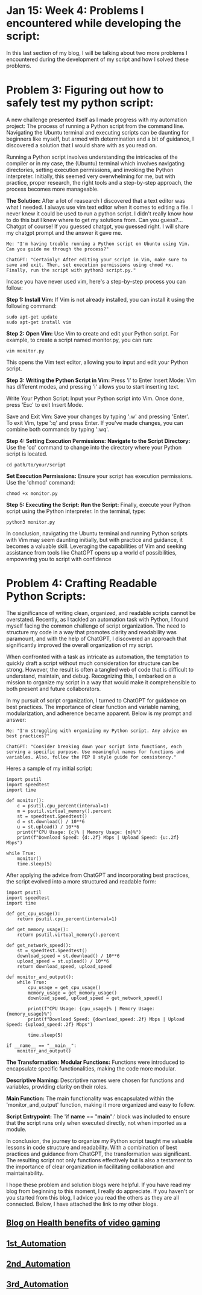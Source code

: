 # Jan 15: Week 4: Problems I encountered while developing the script:

In this last section of my blog, I will be talking about two more problems I encountered during the development of my script and how I solved these problems. 

# Problem 3: Figuring out how to safely test my python script:
A new challenge presented itself as I made progress with my automation project: The process of running a Python script from the command line. Navigating the Ubuntu terminal and executing scripts can be daunting for beginners like myself, but armed with determination and a bit of guidance, I discovered a solution that I would share with as you read on. 

Running a Python script involves understanding the intricacies of the compiler or in my case, the (Ubuntu) terminal which involves navigating directories, setting execution permissions, and invoking the Python interpreter. Initially, this seemed very overwhelming for me, but with practice, proper research, the right tools and a step-by-step approach, the process becomes more manageable.

**The Solution:** 
After a lot of reasearch I discovered that a text editor was what I needed. I always use vim text editor when it comes to editing a file. I never knew it could be used to run a python script. I didn't really know how to do this but I knew where to get my solutions from. Can you guess?... Chatgpt of course! If you guessed chatgpt, you guessed right. 
I will share my chatgpt prompt and the answer it gave me.

```
Me: "I'm having trouble running a Python script on Ubuntu using Vim. Can you guide me through the process?"

ChatGPT: "Certainly! After editing your script in Vim, make sure to save and exit. Then, set execution permissions using chmod +x. Finally, run the script with python3 script.py."
```

Incase you have never used vim, here's a step-by-step process you can follow:

**Step 1: Install Vim:**
If Vim is not already installed, you can install it using the following command:
```
sudo apt-get update
sudo apt-get install vim
```

**Step 2: Open Vim:**
Use Vim to create and edit your Python script. For example, to create a script named monitor.py, you can run:
```
vim monitor.py
```
This opens the Vim text editor, allowing you to input and edit your Python script.

**Step 3: Writing the Python Script in Vim:**
Press 'i' to Enter Insert Mode:
Vim has different modes, and pressing 'i' allows you to start inserting text.

Write Your Python Script:
Input your Python script into Vim. Once done, press 'Esc' to exit Insert Mode.

Save and Exit Vim:
Save your changes by typing ':w' and pressing 'Enter'. To exit Vim, type ':q' and press Enter. If you've made changes, you can combine both commands by typing ':wq'.

**Step 4: Setting Execution Permissions:**
**Navigate to the Script Directory:**
Use the 'cd' command to change into the directory where your Python script is located.
```
cd path/to/your/script
```

**Set Execution Permissions:**
Ensure your script has execution permissions. Use the 'chmod' command:
```
chmod +x monitor.py
```

**Step 5: Executing the Script:**
**Run the Script:** 
Finally, execute your Python script using the Python interpreter. In the terminal, type:
```
python3 monitor.py
```

In conclusion, navigating the Ubuntu terminal and running Python scripts with Vim may seem daunting initially, but with practice and guidance, it becomes a valuable skill. Leveraging the capabilities of Vim and seeking assistance from tools like ChatGPT opens up a world of possibilities, empowering you to script with confidence


# Problem 4: Crafting Readable Python Scripts:
The significance of writing clean, organized, and readable scripts cannot be overstated. Recently, as I tackled an automation task with Python, I found myself facing the common challenge of script organization. The need to structure my code in a way that promotes clarity and readability was paramount, and with the help of ChatGPT, I discovered an approach that significantly improved the overall organization of my script.

When confronted with a task as intricate as automation, the temptation to quickly draft a script without much consideration for structure can be strong. However, the result is often a tangled web of code that is difficult to understand, maintain, and debug. Recognizing this, I embarked on a mission to organize my script in a way that would make it comprehensible to both present and future collaborators.

In my pursuit of script organization, I turned to ChatGPT for guidance on best practices. The importance of clear function and variable naming, modularization, and adherence became apparent. Below is my prompt and answer:

```
Me: "I'm struggling with organizing my Python script. Any advice on best practices?"

ChatGPT: "Consider breaking down your script into functions, each serving a specific purpose. Use meaningful names for functions and variables. Also, follow the PEP 8 style guide for consistency."
```

Heres a sample of my initial script:
```
import psutil
import speedtest
import time

def monitor():
    c = psutil.cpu_percent(interval=1)
    m = psutil.virtual_memory().percent
    st = speedtest.Speedtest()
    d = st.download() / 10**6
    u = st.upload() / 10**6
    print(f"CPU Usage: {c}% | Memory Usage: {m}%")
    print(f"Download Speed: {d:.2f} Mbps | Upload Speed: {u:.2f} Mbps")

while True:
    monitor()
    time.sleep(5)
```

After applying the advice from ChatGPT and incorporating best practices, the script evolved into a more structured and readable form:
```
import psutil
import speedtest
import time

def get_cpu_usage():
    return psutil.cpu_percent(interval=1)

def get_memory_usage():
    return psutil.virtual_memory().percent

def get_network_speed():
    st = speedtest.Speedtest()
    download_speed = st.download() / 10**6
    upload_speed = st.upload() / 10**6
    return download_speed, upload_speed

def monitor_and_output():
    while True:
        cpu_usage = get_cpu_usage()
        memory_usage = get_memory_usage()
        download_speed, upload_speed = get_network_speed()

        print(f"CPU Usage: {cpu_usage}% | Memory Usage: {memory_usage}%")
        print(f"Download Speed: {download_speed:.2f} Mbps | Upload Speed: {upload_speed:.2f} Mbps")

        time.sleep(5)

if __name__ == "__main__":
    monitor_and_output()
```

**The Transformation:**
**Modular Functions:**
Functions were introduced to encapsulate specific functionalities, making the code more modular.

**Descriptive Naming:**
Descriptive names were chosen for functions and variables, providing clarity on their roles.

**Main Function:**
The main functionality was encapsulated within the 'monitor_and_output' function, making it more organized and easy to follow.

**Script Entrypoint:**
The 'if __name__ == "__main__":' block was included to ensure that the script runs only when executed directly, not when imported as a module.

In conclusion, the journey to organize my Python script taught me valuable lessons in code structure and readability. With a combination of best practices and guidance from ChatGPT, the transformation was significant. The resulting script not only functions effectively but is also a testament to the importance of clear organization in facilitating collaboration and maintainability. 

I hope these problem and solution blogs were helpful. If you have read my blog from beginning to this moment, I really do appreciate. If you haven't or you started from this blog, I advice you read the others as they are all connected. Below, I have attached the link to my other blogs.

## [Blog on Health benefits of video gaming](README.md)
## [1st_Automation](Automation_0.1.md)
## [2nd_Automation](Automation_0.2.md)
## [3rd_Automation](Automation_0.3.md)
